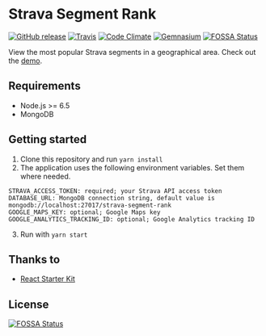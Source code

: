 # Strava Segment Rank

[![GitHub release](https://img.shields.io/github/release/remcorakers/strava-segment-rank.svg?style=flat-square)](https://github.com/remcorakers/strava-segment-rank/tags)
[![Travis](https://img.shields.io/travis/remcorakers/strava-segment-rank/master.svg?style=flat-square)](https://travis-ci.org/remcorakers/strava-segment-rank)
[![Code Climate](https://img.shields.io/codeclimate/github/remcorakers/strava-segment-rank.svg?style=flat-square)](https://codeclimate.com/github/remcorakers/strava-segment-rank)
[![Gemnasium](https://img.shields.io/gemnasium/remcorakers/strava-segment-rank.svg?style=flat-square)](https://gemnasium.com/remcorakers/strava-segment-rank)
[![FOSSA Status](https://app.fossa.io/api/projects/git%2Bgithub.com%2Fremcorakers%2Fstrava-segment-rank.svg?type=shield)](https://app.fossa.io/projects/git%2Bgithub.com%2Fremcorakers%2Fstrava-segment-rank?ref=badge_shield)

View the most popular Strava segments in a geographical area. Check out the [demo](https://strava-segment-rank.azurewebsites.net/).

## Requirements

- Node.js >= 6.5
- MongoDB

## Getting started

1. Clone this repository and run `yarn install`
2. The application uses the following environment variables. Set them where needed.
```
STRAVA_ACCESS_TOKEN: required; your Strava API access token
DATABASE_URL: MongoDB connection string, default value is mongodb://localhost:27017/strava-segment-rank
GOOGLE_MAPS_KEY: optional; Google Maps key
GOOGLE_ANALYTICS_TRACKING_ID: optional; Google Analytics tracking ID
```
3. Run with `yarn start`

## Thanks to

- [React Starter Kit](https://github.com/kriasoft/react-starter-kit)


## License
[![FOSSA Status](https://app.fossa.io/api/projects/git%2Bgithub.com%2Fremcorakers%2Fstrava-segment-rank.svg?type=large)](https://app.fossa.io/projects/git%2Bgithub.com%2Fremcorakers%2Fstrava-segment-rank?ref=badge_large)